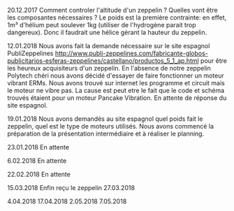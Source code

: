 20.12.2017
Comment controler l'altitude d'un zeppelin ? Quelles vont être les composantes nécessaires ?
Le poids est la première contrainte: en effet, 1m³ d'hélium peut soulever 1kg (utiliser de l'hydrogène parait trop dangereux). Donc il faudrait une hélice gérant la hauteur du zeppelin.

12.01.2018
Nous avons fait la demande nécessaire sur le site espagnol PubliZeppelines http://www.publi-zeppelines.com/fabricante-globos-publicitarios-esferas-zeppelines/castellano/productos_5_1_ap.html pour être les heureux acquisiteurs d'un zeppelin. En l'absence de notre zeppelin Polytech chéri nous avons décidé d'essayer de faire fonctionner un moteur vibrant ERMs. Nous avons trouvé sur internet les programme et circuit mais le moteur ne vibre pas. La cause est peut etre le fait que le code et schéma trouvés étaient pour un moteur Pancake Vibration. En attente de réponse du site espagnol. 

19.01.2018
Nous avons demandés au site espagnol quel poids fait le zeppelin, quel est le type de moteurs utilisés. Nous avons commencé la préparation de la présentation intermédiaire et à réaliser le planning.

23.01.2018
En attente

6.02.2018
En attente

22.02.2018
En attente

15.03.2018
Enfin reçu le zeppelin
27.03.2018

4.04.2018
17.04.2018
2.05.2018
7.05.2018
